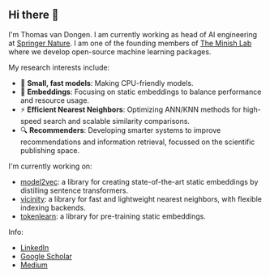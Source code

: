 ## Hi there 👋

I'm Thomas van Dongen. I am currently working as head of AI engineering at [Springer Nature](https://www.springernature.com/gp). I am one of the founding members of [The Minish Lab](https://github.com/MinishLab) where we develop open-source machine learning packages.

My research interests include:
- 🚤 **Small, fast models**: Making CPU-friendly models.
- 🧩 **Embeddings**: Focusing on static embeddings to balance performance and resource usage.
- ⚡ **Efficient Nearest Neighbors**: Optimizing ANN/KNN methods for high-speed search and scalable similarity comparisons.
- 🔍 **Recommenders**: Developing smarter systems to improve recommendations and information retrieval, focussed on the scientific publishing space.


I'm currently working on:
- [model2vec](https://github.com/MinishLab/model2vec): a library for creating state-of-the-art static embeddings by distilling sentence transformers.
- [vicinity](https://github.com/MinishLab/vicinity): a library for fast and lightweight nearest neighbors, with flexible indexing backends.
- [tokenlearn](https://github.com/MinishLab/tokenlearn): a library for pre-training static embeddings.


Info:
- [LinkedIn](https://www.linkedin.com/in/thomas-van-dongen/)
- [Google Scholar](https://scholar.google.com/citations?user=2Yc0IXMAAAAJ&hl=en)
- [Medium](https://medium.com/@thomasvandongen)
